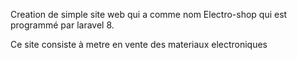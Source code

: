 Creation de simple site web qui a comme nom Electro-shop qui est programmé par  laravel 8.</br>
</tr>Ce site  consiste à metre en vente des materiaux electroniques
